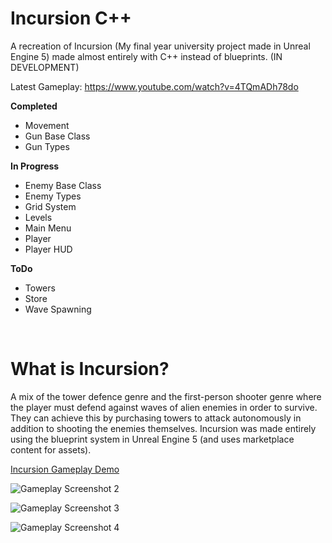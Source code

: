# Incursion C++

A recreation of Incursion (My final year university project made in Unreal Engine 5) made almost entirely with  C++ instead of blueprints. (IN DEVELOPMENT)

Latest Gameplay: https://www.youtube.com/watch?v=4TQmADh78do

**Completed**
-	Movement
-	Gun Base Class
-	Gun Types

**In Progress**
-	Enemy Base Class
-	Enemy Types
-	Grid System
-	Levels
-	Main Menu
-	Player
-	Player HUD

**ToDo**
-	Towers
-	Store
-	Wave Spawning

<br/>

# What is Incursion?

A mix of the tower defence genre and the first-person shooter genre where the player must defend against waves of alien enemies in order to survive. 
They can achieve this by purchasing towers to attack autonomously in addition to shooting the enemies themselves. 
Incursion was made entirely using the blueprint system in Unreal Engine 5 (and uses marketplace content for assets).

[Incursion Gameplay Demo](https://youtu.be/FfDdiYMdQNU)

![Gameplay Screenshot 2](https://github.com/LukeBaughan/FYP_Incursion/assets/43883865/90cd2d3d-e392-4eb3-9270-ea3fee757590)

![Gameplay Screenshot 3](https://github.com/LukeBaughan/FYP_Incursion/assets/43883865/9e652ccb-59b4-4a66-8911-05908dc67a4c)

![Gameplay Screenshot 4](https://github.com/LukeBaughan/FYP_Incursion/assets/43883865/7e2b50cb-6caa-4559-a973-340f5a256da4)
